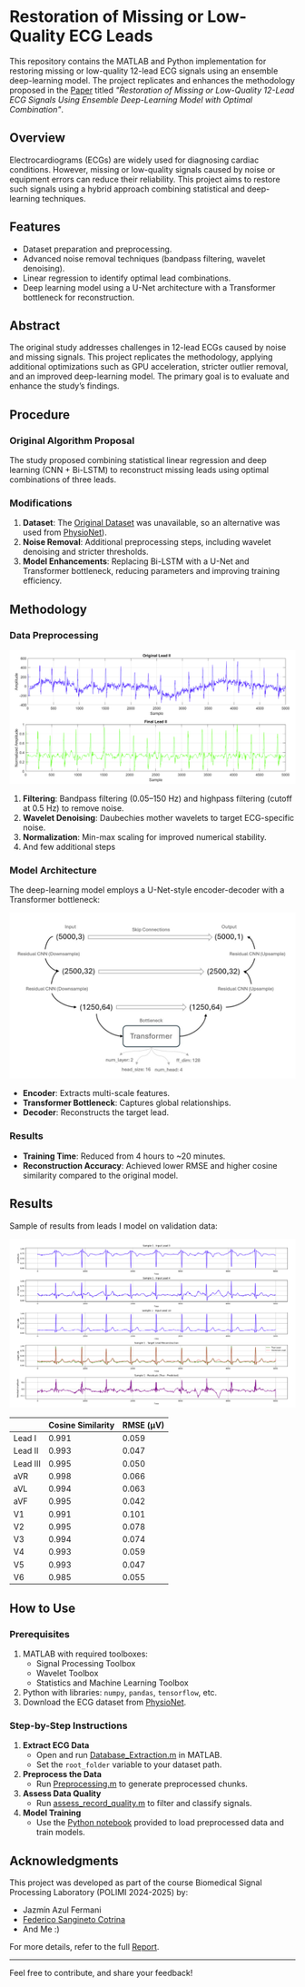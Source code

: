 # Restoration of Missing or Low-Quality ECG Leads

This repository contains the MATLAB and Python implementation for restoring missing or low-quality 12-lead ECG signals using an ensemble deep-learning model. The project replicates and enhances the methodology proposed in the [Paper](./paper.pdf) titled *"Restoration of Missing or Low-Quality 12-Lead ECG Signals Using Ensemble Deep-Learning Model with Optimal Combination"*. 

## Overview
Electrocardiograms (ECGs) are widely used for diagnosing cardiac conditions. However, missing or low-quality signals caused by noise or equipment errors can reduce their reliability. This project aims to restore such signals using a hybrid approach combining statistical and deep-learning techniques.

## Features
- Dataset preparation and preprocessing.
- Advanced noise removal techniques (bandpass filtering, wavelet denoising).
- Linear regression to identify optimal lead combinations.
- Deep learning model using a U-Net architecture with a Transformer bottleneck for reconstruction.

## Abstract
The original study addresses challenges in 12-lead ECGs caused by noise and missing signals. This project replicates the methodology, applying additional optimizations such as GPU acceleration, stricter outlier removal, and an improved deep-learning model. The primary goal is to evaluate and enhance the study’s findings.

## Procedure
### Original Algorithm Proposal
The study proposed combining statistical linear regression and deep learning (CNN + Bi-LSTM) to reconstruct missing leads using optimal combinations of three leads.

### Modifications
1. **Dataset**: The [Original Dataset](https://physionet.org/content/kurias-ecg/1.0/) was unavailable, so an alternative was used from [PhysioNet](https://physionet.org/content/ecg-arrhythmia/1.0.0/)).
2. **Noise Removal**: Additional preprocessing steps, including wavelet denoising and stricter thresholds.
3. **Model Enhancements**: Replacing Bi-LSTM with a U-Net and Transformer bottleneck, reducing parameters and improving training efficiency.

## Methodology
### Data Preprocessing
![Example Output](./Images/Preprocessing.png)
1. **Filtering**: Bandpass filtering (0.05–150 Hz) and highpass filtering (cutoff at 0.5 Hz) to remove noise.
2. **Wavelet Denoising**: Daubechies mother wavelets to target ECG-specific noise.
3. **Normalization**: Min-max scaling for improved numerical stability.
4. And few additional steps

### Model Architecture
The deep-learning model employs a U-Net-style encoder-decoder with a Transformer bottleneck:

![Example Output](./Images/model.png)

- **Encoder**: Extracts multi-scale features.
- **Transformer Bottleneck**: Captures global relationships.
- **Decoder**: Reconstructs the target lead.

### Results
- **Training Time**: Reduced from 4 hours to ~20 minutes.
- **Reconstruction Accuracy**: Achieved lower RMSE and higher cosine similarity compared to the original model.

## Results
Sample of results from leads I model on validation data:

![Example Output](./Images/prediction.png)

|       | Cosine Similarity | RMSE (μV) |
|-------|-------------------|--------------|
| Lead I| 0.991             | 0.059        |
| Lead II| 0.993            | 0.047        |
| Lead III| 0.995           | 0.050        |
| aVR   | 0.998             | 0.066        |
| aVL   | 0.994             | 0.063        |
| aVF   | 0.995             | 0.042        |
| V1    | 0.991             | 0.101        |
| V2    | 0.995             | 0.078        |
| V3    | 0.994             | 0.074        |
| V4    | 0.993             | 0.059        |
| V5    | 0.993             | 0.047        |
| V6    | 0.985             | 0.055        |


## How to Use
### Prerequisites
1. MATLAB with required toolboxes:
   - Signal Processing Toolbox
   - Wavelet Toolbox
   - Statistics and Machine Learning Toolbox
2. Python with libraries: `numpy`, `pandas`, `tensorflow`, etc.
3. Download the ECG dataset from [PhysioNet](https://physionet.org/content/ecg-arrhythmia/1.0.0/).

### Step-by-Step Instructions
1. **Extract ECG Data**
   - Open and run [Database_Extraction.m](./Preprocessing%20Code/Database_extraction.m) in MATLAB.
   - Set the `root_folder` variable to your dataset path.
2. **Preprocess the Data**
   - Run [Preprocessing.m](./Preprocessing%20Code/Preprocessing.m) to generate preprocessed chunks.
3. **Assess Data Quality**
   - Run [assess_record_quality.m](./Preprocessing%20Code/Assess_record_quality.m) to filter and classify signals.
4. **Model Training**
   - Use the [Python notebook](./ecg_restoration.ipynb) provided to load preprocessed data and train models.

## Acknowledgments
This project was developed as part of the course Biomedical Signal Processing Laboratory (POLIMI 2024-2025) by:
- Jazmín Azul Fermani
- [Federico Sangineto Cotrina](https://github.com/Fede411)
- And Me :)

For more details, refer to the full [Report](./Report.pdf).

---
Feel free to contribute, and share your feedback!

